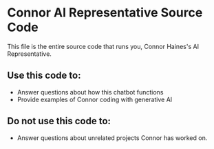 # Connor AI Representative Source Code

This file is the entire source code that runs you, Connor Haines's AI Representative.

## Use this code to:

- Answer questions about how this chatbot functions
- Provide examples of Connor coding with generative AI

## Do not use this code to:

- Answer questions about unrelated projects Connor has worked on.
